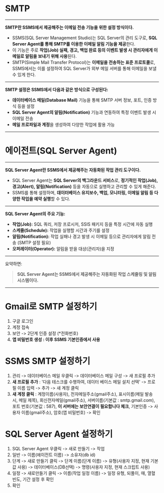 # SMTP

---

**SMTP란 SSMS에서 제공해주는 이메일 전송 기능을 위한 설정 방식이다.**

- SSMS(SQL Server Management Studio)는 SQL Server의 관리 도구로, **SQL Server Agent를 통해 SMTP를 이용한 이메일 알림 기능을 제공**한다.
- 이 기능은 주로 **작업(Job) 실패, 경고, 백업 완료 등의 이벤트 발생 시 관리자에게 이메일로 알림을 보내기 위해 사용**된다.
- SMTP(Simple Mail Transfer Protocol)는 **이메일을 전송하는 표준 프로토콜**로, SSMS에서는 이를 설정하여 SQL Server가 외부 메일 서버를 통해 이메일을 보낼 수 있게 한다.

---

**SMTP 설정은 SSMS에서 다음과 같은 방식으로 구성된다:**

- **데이터베이스 메일(Database Mail)** 기능을 통해 SMTP 서버 정보, 포트, 인증 방식 등을 설정
- **SQL Server Agent의 알림(Notification)** 기능과 연동하여 특정 이벤트 발생 시 이메일 전송
- **메일 프로파일과 계정**을 생성하여 다양한 작업에 활용 가능

---

# 에이전트(SQL Server Agent)
---

**SQL Server Agent란 SSMS에서 제공해주는 자동화된 작업 관리 도구이다.**

- SQL Server Agent는 **SQL Server의 백그라운드 서비스**로, **정기적인 작업(Job), 경고(Alert), 알림(Notification)** 등을 자동으로 실행하고 관리할 수 있게 해준다.
- SSMS를 통해 설정하며, **데이터베이스 유지보수, 백업, 모니터링, 이메일 알림 등 다양한 작업을 예약 실행**할 수 있다.

---

**SQL Server Agent의 주요 기능:**

- **작업(Job):** SQL 쿼리, 저장 프로시저, SSIS 패키지 등을 특정 시간에 자동 실행
- **스케줄(Schedule):** 작업을 실행할 시간과 주기를 설정
- **알림(Notification):** 작업 실패나 경고 발생 시 이메일 등으로 관리자에게 알림 전송 (SMTP 설정 필요)
- **오퍼레이터(Operator):** 알림을 받을 대상(관리자)을 지정

---

요약하면:

> **SQL Server Agent는 SSMS에서 제공해주는 자동화된 작업 스케줄링 및 알림 시스템이다.**

---

# Gmail로 SMTP 설정하기

1. 구글 로그인
2. 계정 접속
3. 보안 -> 2단계 인증 설정 (*전화번호)
4. **앱 비밀번호 생성 : 이후 SSMS 기본인증에서 사용**

# SSMS SMTP 설정하기

1. 관리 -> 데이터베이스 메일 우클릭 -> 데이터베이스 메일 구성 -> 새 프로필 추가
2. **새 프로필 추가** : '다음 테스크를 수행하여, 데이터 베이스 메일 설치 선택' -> 프로필 이름 입력 -> 추가 -> 새 계정 클릭
3. **새 계정 클릭** : 계정이름(사용자), 전자메일주소(gmail주소), 표시이름(메일 발송 시, 메일 제목), 회신전자메일(gmail주소), 서버이름(기본값 : smtp.gmail.com), 포트 번호(기본값 : 587), **이 서버에는 보안연결이 필요합니다 체크**, 기본인증 -> 사용자 이름(gmail주소), 암호(앱 비밀번호) -> 확인

# SQL Server Agent 설정하기

1. SQL Server Agent 우클릭 -> 새로 만들기 -> 작업
2. 일반 -> 이름(에이전트 이름) -> 소유자(db id)
3. 단계 -> 새로 만들기 클릭 -> 단계 이름(단계 이름) -> 유형(사용자 지정, 현재 기본값 사용) -> 데이터베이스(DB선택) -> 명령(사용자 지정, 현재 스크립트 사용)
4. 일정 -> 새로만들기 클릭 -> 이름(작업 일정 이름) -> 일정 유형, 되풀이, 매, 열혈빈도, 기간 설정 후 확인
5. 확인